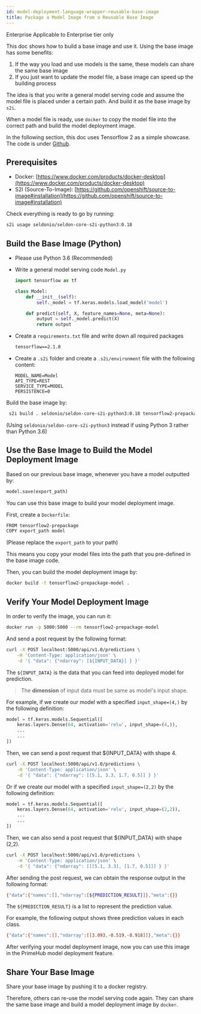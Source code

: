 ```yaml
---
id: model-deployment-language-wrapper-reusable-base-image
title: Package a Model Image from a Reusable Base Image
---
```


<div class="ee-only tooltip">Enterprise
  <span class="tooltiptext">Applicable to Enterprise tier only</span>
</div>

This doc shows how to build a base image and use it. Using the base image has some benefits:

1. If the way you load and use models is the same, these models can share the same base image
2. If you just want to update the model file, a base image can speed up the building process 

The idea is that you write a general model serving code and assume the model file is placed under a certain path. And build it as the base image by `s2i`.

When a model file is ready, use `docker` to copy the model file into the correct path and build the model deployment image.

In the following section, this doc uses Tensorflow 2 as a simple showcase. The code is under [Github](https://github.com/InfuseAI/model-deployment-examples/tree/master/tensorflow2_prepackage).

## Prerequisites

- Docker: [https://www.docker.com/products/docker-desktop](https://www.docker.com/products/docker-desktop)
- S2I (Source-To-Image): [https://github.com/openshift/source-to-image#installation](https://github.com/openshift/source-to-image#installation)

Check everything is ready to go by running:
```bash
s2i usage seldonio/seldon-core-s2i-python3:0.18
```

## Build the Base Image (Python)

- Please use Python 3.6 (Recommended)

- Write a general model serving code `Model.py`
    ```python
    import tensorflow as tf

    class Model:
        def __init__(self):
            self._model = tf.keras.models.load_model('model')

        def predict(self, X, feature_names=None, meta=None):
            output = self._model.predict(X)
            return output
    ```

- Create a `requirements.txt` file and write down all required packages
    ```txt
    tensorflow==2.1.0
    ```

- Create a `.s2i` folder and create a `.s2i/environment` file with the following content:
    ```script
    MODEL_NAME=Model
    API_TYPE=REST
    SERVICE_TYPE=MODEL
    PERSISTENCE=0
    ```

Build the base image by:
```bash
 s2i build . seldonio/seldon-core-s2i-python3:0.18 tensorflow2-prepackage
```
(Using `seldonio/seldon-core-s2i-python3` instead if using Python 3 rather than Python 3.6)


## Use the Base Image to Build the Model Deployment Image

Based on our previous base image, whenever you have a model outputted by:
```python
model.save(export_path)
```
You can use this base image to build your model deployment image.

First, create a `Dockerfile`:
```txt
FROM tensorflow2-prepackage
COPY export_path model 
```
(Please replace the `export_path` to your path)

This means you copy your model files into the path that you pre-defined in the base image code.

Then, you can build the model deployment image by:
```bash
docker build -t tensorflow2-prepackage-model .
```


## Verify Your Model Deployment Image

In order to verify the image, you can run it:
```bash
docker run -p 5000:5000 --rm tensorflow2-prepackage-model
```

And send a post request by the following format:
```bash
curl -X POST localhost:5000/api/v1.0/predictions \
    -H 'Content-Type: application/json' \
    -d '{ "data": {"ndarray": [${INPUT_DATA}] } }'
```

The `${INPUT_DATA}` is the data that you can feed into deployed model for prediction.

>The **dimension** of input data must be same as model's input shape.

For example, if we create our model with a specified `input_shape=(4,)` by the following definition:
```python
model = tf.keras.models.Sequential([
    keras.layers.Dense(64, activation='relu', input_shape=(4,)),
    ...
    ...
])
```

Then, we can send a post request that ${INPUT_DATA} with shape 4.
```bash
curl -X POST localhost:5000/api/v1.0/predictions \
    -H 'Content-Type: application/json' \
    -d '{ "data": {"ndarray": [[5.1, 3.3, 1.7, 0.5]] } }'
```

Or if we create our model with a specified `input_shape=(2,2)` by the following definition:
```python
model = tf.keras.models.Sequential([
    keras.layers.Dense(64, activation='relu', input_shape=(2,2)),
    ...
    ...
])
```

Then, we can also send a post request that ${INPUT_DATA} with shape (2,2).
```bash
curl -X POST localhost:5000/api/v1.0/predictions \
    -H 'Content-Type: application/json' \
    -d '{ "data": {"ndarray": [[[5.1, 3.3], [1.7, 0.5]]] } }'
```

After sending the post request, we can obtain the response output in the following format:
```bash
{"data":{"names":[],"ndarray":[${PREDICTION_RESULT}]},"meta":{}}
```
The `${PREDICTION_RESULT}` is a list to represent the prediction value.

For example, the following output shows three prediction values in each class.
```bash
{"data":{"names":[],"ndarray":[[3.093,-0.519,-8.918]]},"meta":{}}
```

After verifying your model deployment image, now you can use this image in the PrimeHub model deployment feature.

## Share Your Base Image

Share your base image by pushing it to a docker registry.

Therefore, others can re-use the model serving code again. They can share the same base image and build a model deployment image by `docker`.
